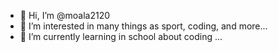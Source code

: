 - 👋 Hi, I’m @moala2120
- 👀 I’m interested in many things as sport, coding, and more...
- 🌱 I’m currently learning in school about coding ...

<!---
moala2120/moala2120 is a ✨ special ✨ repository because its `README.md` (this file) appears on your GitHub profile.
You can click the Preview link to take a look at your changes.
--->
